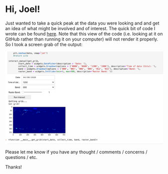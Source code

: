 # Hi, Joel!

Just wanted to take a quick peak at the data you were looking and and get an idea of what might be involved and of interest.  The quick bit of code I wrote can be found [here](https://github.com/cj2001/for_joel_gratz/blob/master/gfs_demo.ipynb).  Note that this view of the code (i.e. looking at it on GitHub rather than running it on your computer) will not render it properly.  So I took a screen grab of the output:

![](https://github.com/cj2001/for_joel_gratz/blob/master/Screen%20Shot%202020-04-16%20at%205.28.49%20PM.png)

Please let me know if you have any thought / comments / concerns / questions / etc.

Thanks!
